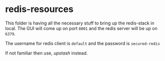 # redis-resources

This folder is having all the necessary stuff to bring up the redis-stack in local.
The GUI will come up on port `8001` and the redis server will be up on `6379`.

The username for redis client is `default` and the password is `secured-redis`

If not familiar then use, _upstash_ instead.